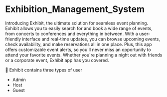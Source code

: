 # Exhibition_Management_System

Introducing Exhibit, the ultimate solution for seamless event planning. Exhibit allows you 
to easily search for and book a wide range of events, from concerts to conferences and 
everything in between. With a user-friendly interface and real-time updates, you can browse 
upcoming events, check availability, and make reservations all in one place. Plus, this app 
offers customizable event alerts, so you'll never miss an opportunity to attend your favorite 
events. Whether you're planning a night out with friends or a corporate event, Exhibit app has you covered.

💠 Exhibit contains three types of user
- Admin
- Host
- Guest
